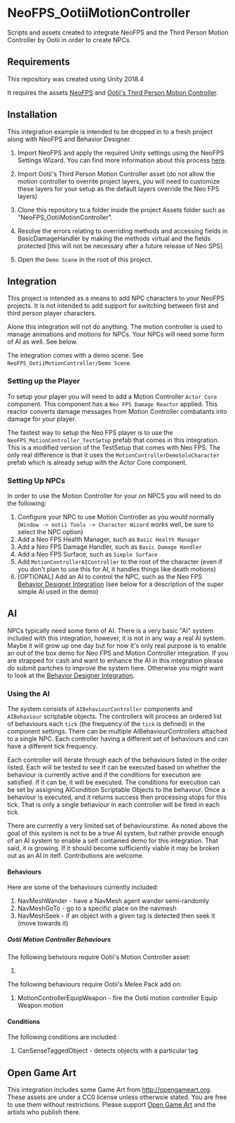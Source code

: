 # NeoFPS_OotiiMotionController
Scripts and assets created to integrate NeoFPS and the Third Person Motion Controller by Ootii in order to create NPCs.

## Requirements
This repository was created using Unity 2018.4

It requires the assets [NeoFPS](https://assetstore.unity.com/packages/templates/systems/neofps-150179?aid=1011l58Ft) and [Ootii's Third Person Motion Controller](https://assetstore.unity.com/packages/templates/systems/third-person-motion-controller-15672?aid=1011l58Ft).

## Installation
This integration example is intended to be dropped in to a fresh project along with NeoFPS and Behavior Designer.

1. Import NeoFPS and apply the required Unity settings using the NeoFPS Settings Wizard. You can find more information about this process [here](https://docs.neofps.com/manual/neofps-installation.html).

2. Import Ootii's Third Person Motion Controller asset (do not allow the motion controller to overrite project layers, you will need to customize these layers for your setup as the default layers override the Neo FPS layers)

3. Clone this repository to a folder inside the project Assets folder such as "NeoFPS_OotiiMotionController".

4. Resolve the errors relating to overriding methods and accessing fields in BasicDamageHandler by making the methods virtual and the fields protected [this will not be necessary after a future release of Neo SPS]

5. Open the `Demo Scene` in the root of this project.
	
## Integration

This project is intended as a means to add NPC characters to your NeoFPS projects. It is not intended to add support for switching between first and third person player characters.

Alone this integration will not do anything. The motion controller is used to manage animations and motions for NPCs. Your NPCs will need some form of AI as well. See below.

The integration comes with a demo scene. See `NeoFPS_OotiiMotionController/Demo Scene`.

### Setting up the Player

To setup your player you will need to add a Motion Controller `Actor Core` component.
This component has a `Neo FPS Damage Reactor` applied. This reactor converts damage messages from Motion Controller combatants into damage for your player.

The fastest way to setup the Neo FPS player is to use the `NeoFPS_MotionController_TestSetup` prefab that comes in this integration. This is a modified version of the TestSetup that comes
with Neo FPS. The only real difference is that it uses the `MotionControllerDemoSoloCharacter` prefab which is already setup with the Actor Core component.

### Setting Up NPCs

In order to use the Motion Controller for your on NPCS you will need to do the following:

  1. Configure your NPC to use Motion Controller as you would normally (`Window -> ootii Tools -> Character Wizard` works well, be sure to select the NPC option)
  2. Add a Neo FPS Health Manager, such as `Basic Health Manager`
  3. Add a Neo FPS Damage Handler, such as `Basic Damage Handler`
  4. Add a Neo FPS Surface, such as `Simple Surface`
  5. Add `MotionControllerAIController` to the root of the character (even if you don't plan to use this for AI, it handles things like death motions)
  6. [OPTIONAL] Add an AI to control the NPC, such as the Neo FPS [Behavior Designer Integration](https://github.com/YondernautsGames/NeoFPS_BehaviorDesigner) 
     (see below for a description of the super simple AI used in the demo)

## AI

NPCs typically need some form of AI. There is a very basic "AI" system included with this integration, however, it is not in any way a real AI system. Maybe it will grow up one
day but for now it's only real purpose is to enable an out of the box demo for Neo FPS and Motion Controller integration. If you are strapped for cash and want to enhance the
AI in this integration please do submit partches to improve the system here. Otherwise you might want to look at the [Behavior Designer Integration](https://github.com/YondernautsGames/NeoFPS_BehaviorDesigner).

### Using the AI

The system consists of `AIBehaviourController` components and `AIBehaviour` scriptable objects. 
The controllers will process an ordered list of behaviours each `tick` (the frequency of the `tick` is defined)
in the component settings. There can be multiple AIBehaviourControllers attached to a single NPC. Each 
controller having a different set of behaviours and can have a different tick frequency.

Each controller will iterate through each of the behaviours listed in the order listed.
Each will be tested to see if can be executed based on whether the behaviour is currently
active and if the conditions for execution are satisfied. If it can be, it will be executed. The conditions for
execution can be set by assigning AICondition Scriptable Objects to the behavour. Once a behaviour is executed, and 
it returns success then processing stops for this tick. That is only a single behaviour in each controller will be 
fired in each tick.

There are currently a very limited set of behaviourstime. As noted above the goal of this system is not to be a true 
AI system, but rather provide enough of an AI system to enable a self contained demo for this integration. That said,
it is growing. If it should become sufficiently viable it may be broken out as an AI in itelf. Contributions are 
welcome.

#### Behaviours

Here are some of the behaviours currently included:

  1. NavMeshWander - have a NavMesh agent wander semi-randomly
  2. NavMeshGoTo - go to a specific place on the navmesh
  3. NavMeshSeek - if an object with a given tag is detected then seek it (move towards it)

##### Ootii Motion Controller Behaviours

The following behviours require Ootii's Motion Controller asset:

  1.

The following behaviours require Ootii's Melee Pack add on:

  1. MotionControllerEquipWeapon - fire the Ootii motion controller Equip Weapon motion

#### Conditions

The following conditions are included:

  1. CanSenseTaggedObject - detects objects with a particular tag

## Open Game Art

This integration includes some Game Art from http://opengameart.org. These assets are under a CC0 license unless 
otherwsie stated. You are free to use them without restrictions. Please support [Open Game Art](://opengameart.org) 
and the artists who publish there.